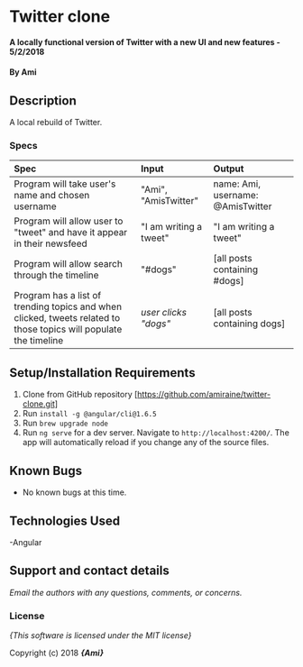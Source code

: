 # Twitter clone

#### A locally functional version of Twitter with a new UI and new features - 5/2/2018

#### By **Ami**

## Description
A local rebuild of Twitter.


### Specs
| Spec | Input | Output |
| :-------------     | :------------- | :------------- |
| Program will take user's name and chosen username | "Ami", "AmisTwitter" | name: Ami, username: @AmisTwitter|
| Program will allow user to "tweet" and have it appear in their newsfeed | "I am writing a tweet" | "I am writing a tweet" |
| Program will allow search through the timeline | "#dogs" | [all posts containing #dogs] |
| Program has a list of trending topics and when clicked, tweets related to those topics will populate the timeline | *user clicks "dogs"* | [all posts containing dogs] |


## Setup/Installation Requirements

1. Clone from GitHub repository [https://github.com/amiraine/twitter-clone.git]
2. Run `install -g @angular/cli@1.6.5`
3. Run `brew upgrade node`
4. Run `ng serve` for a dev server. Navigate to `http://localhost:4200/`. The app will automatically reload if you change any of the source files.

## Known Bugs
* No known bugs at this time.

## Technologies Used
  -Angular

## Support and contact details

_Email the authors with any questions, comments, or concerns._

### License

*{This software is licensed under the MIT license}*

Copyright (c) 2018 **_{Ami}_**
